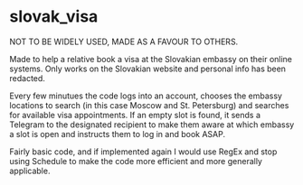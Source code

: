 # slovak_visa
NOT TO BE WIDELY USED, MADE AS A FAVOUR TO OTHERS.

Made to help a relative book a visa at the Slovakian embassy on their online systems. Only works on the Slovakian website and personal info has been redacted.

Every few minutues the code logs into an account, chooses the embassy locations to search (in this case Moscow and St. Petersburg) and searches for available visa appointments. If an empty slot is found, it sends a Telegram to the designated recipient to make them aware at which embassy a slot is open and instructs them to log in and book ASAP.

Fairly basic code, and if implemented again I would use RegEx and stop using Schedule to make the code more efficient and more generally applicable.
